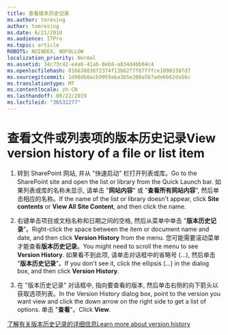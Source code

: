 ```yaml
---
title: 查看版本历史记录
ms.author: toresing
author: tomresing
ms.date: 6/21/2018
ms.audience: ITPro
ms.topic: article
ROBOTS: NOINDEX, NOFOLLOW
localization_priority: Normal
ms.assetid: 34c73c42-e4a0-41ab-8eb8-a834d4bb04c4
ms.openlocfilehash: 816638036f2374f13b62f7f87fffce1090338fd7
ms.sourcegitcommit: 1d98db8acb9959aba3b5e308a567ade6b62da56c
ms.translationtype: MT
ms.contentlocale: zh-CN
ms.lasthandoff: 08/22/2019
ms.locfileid: "36531277"
---
```

# <a name="view-version-history-of-a-file-or-list-item"></a><span data-ttu-id="8304d-102">查看文件或列表项的版本历史记录</span><span class="sxs-lookup"><span data-stu-id="8304d-102">View version history of a file or list item</span></span>

1. <span data-ttu-id="8304d-103">转到 SharePoint 网站, 并从 "快速启动" 栏打开列表或库。</span><span class="sxs-lookup"><span data-stu-id="8304d-103">Go to the SharePoint site and open the list or library from the Quick Launch bar.</span></span> <span data-ttu-id="8304d-104">如果列表或库的名称未显示, 请单击 "**网站内容**" 或 "**查看所有网站内容**", 然后单击相应的名称。</span><span class="sxs-lookup"><span data-stu-id="8304d-104">If the name of the list or library doesn't appear, click **Site contents** or **View All Site Content**, and then click the name.</span></span>
    
2. <span data-ttu-id="8304d-105">右键单击项目或文档名称和日期之间的空格, 然后从菜单中单击 "**版本历史记录**"。</span><span class="sxs-lookup"><span data-stu-id="8304d-105">Right-click the space between the item or document name and date, and then click **Version History** from the menu.</span></span> <span data-ttu-id="8304d-106">您可能需要滚动菜单才能查看**版本历史记录**。</span><span class="sxs-lookup"><span data-stu-id="8304d-106">You might need to scroll the menu to see **Version History**.</span></span> <span data-ttu-id="8304d-107">如果看不到此项, 请单击对话框中的省略号 (...), 然后单击 "**版本历史记录**"。</span><span class="sxs-lookup"><span data-stu-id="8304d-107">If you don't see it, click the ellipsis (...) in the dialog box, and then click **Version History**.</span></span>
    
3. <span data-ttu-id="8304d-108">在 "版本历史记录" 对话框中, 指向要查看的版本, 然后单击右侧的向下箭头以获取选项列表。</span><span class="sxs-lookup"><span data-stu-id="8304d-108">In the Version History dialog box, point to the version you want view and click the down arrow on the right side to get a list of options.</span></span> <span data-ttu-id="8304d-109">单击 "**查看**"。</span><span class="sxs-lookup"><span data-stu-id="8304d-109">Click **View**.</span></span>
    
[<span data-ttu-id="8304d-110">了解有关版本历史记录的详细信息</span><span class="sxs-lookup"><span data-stu-id="8304d-110">Learn more about version history</span></span>](https://go.microsoft.com/fwlink/?linkid=875709)
  

